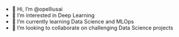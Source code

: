 - 👋 Hi, I’m @opelliusai
- 👀 I’m interested in Deep Learning
- 🌱 I’m currently learning Data Science and MLOps
- 💞️ I’m looking to collaborate on challenging Data Science projects

<!---
opelliusai/opelliusai is a ✨ special ✨ repository because its `README.md` (this file) appears on your GitHub profile.
You can click the Preview link to take a look at your changes.
--->
